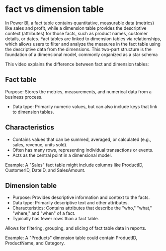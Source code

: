 # fact vs dimension table

In Power BI, a fact table contains quantitative, measurable data (metrics) like sales and profit, while a dimension table provides the descriptive context (attributes) for those facts, such as product names, customer details, or dates. Fact tables are linked to dimension tables via relationships, which allows users to filter and analyze the measures in the fact table using the descriptive data from the dimensions. This two-part structure is the foundation of a dimensional model, commonly organized as a star schema  

This video explains the difference between fact and dimension tables:

## Fact table

Purpose: Stores the metrics, measurements, and numerical data from a business process.

- Data type: Primarily numeric values, but can also include keys that link to dimension tables.

## Characteristics

- Contains values that can be summed, averaged, or calculated (e.g., sales, revenue, units sold).
- Often has many rows, representing individual transactions or events.
- Acts as the central point in a dimensional model.

Example: A "Sales" fact table might include columns like ProductID, CustomerID, DateID, and SalesAmount.

## Dimension table

- Purpose: Provides descriptive information and context to the facts.
- Data type: Primarily descriptive text and other attributes.
- Characteristics:
Contains attributes that describe the "who," "what," "where," and "when" of a fact.
- Typically has fewer rows than a fact table.

Allows for filtering, grouping, and slicing of fact table data in reports.

Example: A "Products" dimension table could contain ProductID, ProductName, and Category.
